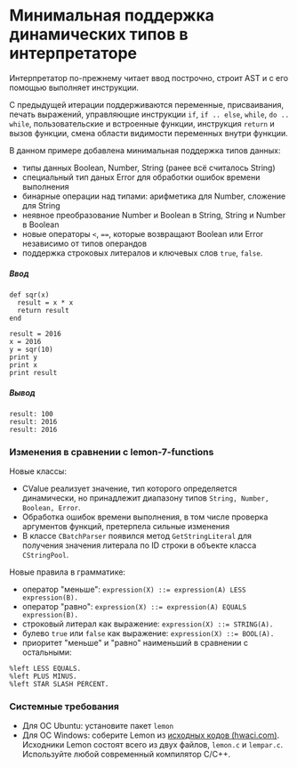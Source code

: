 # Минимальная поддержка динамических типов в интерпретаторе

Интерпретатор по-прежнему читает ввод построчно, строит AST и с его помощью выполняет инструкции.

С предыдущей итерации поддерживаются переменные, присваивания, печать выражений, управляющие инструкции `if`, `if .. else`, `while`, `do .. while`, пользовательские и встроенные функции, инструкция `return` и вызов функции, смена области видимости переменных внутри функции.

В данном примере добавлена минимальная поддержка типов данных:

- типы данных Boolean, Number, String (ранее всё считалось String)
- специальный тип даных Error для обработки ошибок времени выполнения
- бинарные операции над типами: арифметика для Number, сложение для String
- неявное преобразование Number и Boolean в String, String и Number в Boolean
- новые операторы `<`, `==`, которые возвращают Boolean или Error независимо от типов операндов
- поддержка строковых литералов и ключевых слов `true`, `false`.

##### Ввод
```
def sqr(x)
  result = x * x
  return result
end

result = 2016
x = 2016
y = sqr(10)
print y
print x
print result
```

##### Вывод
```
result: 100
result: 2016
result: 2016
```

### Изменения в сравнении с lemon-7-functions

Новые классы:

- CValue реализует значение, тип которого определяется динамически, но принадлежит диапазону типов `String, Number, Boolean, Error`.
- Обработка ошибок времени выполнения, в том числе проверка аргументов функций, претерпела сильные изменения
- В классе `CBatchParser` появился метод `GetStringLiteral` для получения значения литерала по ID строки в объекте класса `CStringPool`.

Новые правила в грамматике:

- оператор "меньше": `expression(X) ::= expression(A) LESS expression(B).`
- оператор "равно": `expression(X) ::= expression(A) EQUALS expression(B).`
- строковый литерал как выражение: `expression(X) ::= STRING(A).`
- булево `true` или `false` как выражение: `expression(X) ::= BOOL(A).`
- приоритет "меньше" и "равно" наименьший в сравнении с остальными:
```
%left LESS EQUALS.
%left PLUS MINUS.
%left STAR SLASH PERCENT.
```

### Системные требования

- Для ОС Ubuntu: установите пакет `lemon`
- Для ОС Windows: соберите Lemon из [исходных кодов (hwaci.com)](http://www.hwaci.com/sw/lemon/). Исходники Lemon состоят всего из двух файлов, `lemon.c` и `lempar.c`. Используйте любой современный компилятор C/C++.
